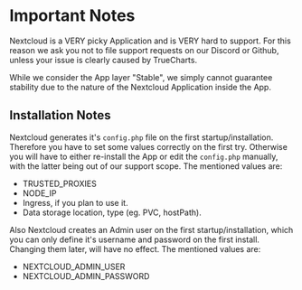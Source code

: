 # Important Notes

Nextcloud is a VERY picky Application and is VERY hard to support. For this reason we ask you not to file support requests on our Discord or Github, unless your issue is clearly caused by TrueCharts.

While we consider the App layer "Stable", we simply cannot guarantee stability due to the nature of the Nextcloud Application inside the App.

## Installation Notes

Nextcloud generates it's `config.php` file on the first startup/installation. Therefore you have to set some values correctly on the first try. Otherwise you will have to either re-install the App or edit the `config.php` manually, with the latter being out of our support scope. The mentioned values are:

- TRUSTED_PROXIES
- NODE_IP
- Ingress, if you plan to use it.
- Data storage location, type (eg. PVC, hostPath).

Also Nextcloud creates an Admin user on the first startup/installation, which you can only define it's username and password on the first install. Changing them later, will have no effect. The mentioned values are:

- NEXTCLOUD_ADMIN_USER
- NEXTCLOUD_ADMIN_PASSWORD
